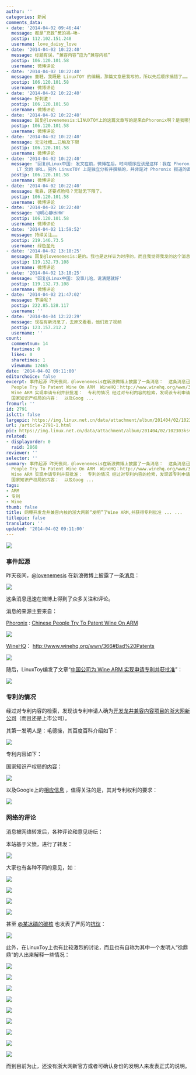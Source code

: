 ```yaml
---
author: ''
categories: 新闻
comments_data:
- date: '2014-04-02 09:46:44'
  message: 都是“充数”惹的祸~唉~
  postip: 112.102.151.248
  username: love_daisy_love
- date: '2014-04-02 10:22:40'
  message: 标题有误，“兼容内容”应为“兼容内核”
  postip: 106.120.101.58
  username: 微博评论
- date: '2014-04-02 10:22:40'
  message: 童鞋，我既是 LinuxTOY 的编辑，那篇文章是我写的，所以先后顺序搞错了……
  postip: 106.120.101.58
  username: 微博评论
- date: '2014-04-02 10:22:40'
  message: 好刺激！
  postip: 106.120.101.58
  username: 微博评论
- date: '2014-04-02 10:22:40'
  message: 回复@lovenemesis:LINUXTOY上的这篇文章写的是来自Phoronix啊？是我哪里弄错了么？
  postip: 106.120.101.58
  username: 微博评论
- date: '2014-04-02 10:22:40'
  message: 无法吐槽……已触及下限
  postip: 106.120.101.58
  username: 微博评论
- date: '2014-04-02 10:22:40'
  message: '回复@Linux中国: 发文在前，微博在后。时间顺序应该是这样：我在 Phoronix 看到这个报道，查看原文，在 LinuxTOY 发表文章，之后在微博发了
    LT 文的 URL。另外 LinuxTOY 上是独立分析并撰稿的，并非是对 Phoronix 报道的直接翻译。'
  postip: 106.120.101.58
  username: 微博评论
- date: '2014-04-02 10:22:40'
  message: 我靠，还要点脸吗？无耻无下限了。
  postip: 106.120.101.58
  username: 微博评论
- date: '2014-04-02 10:22:40'
  message: '@明心静水HW'
  postip: 106.120.101.58
  username: 微博评论
- date: '2014-04-02 11:59:52'
  message: 持续关注……
  postip: 219.146.73.5
  username: 绿色圣光
- date: '2014-04-02 13:18:25'
  message: 回复@lovenemesis:是的。我也是这样认为时序的，而且我觉得我发的这个消息就是这样体现的，可能是我的措辞还是不够严谨吧，给您造成了误会，不好意思啊。
  postip: 119.132.73.108
  username: 微博评论
- date: '2014-04-02 13:18:25'
  message: '回复@Linux中国: 没事儿哈，说清楚就好'
  postip: 119.132.73.108
  username: 微博评论
- date: '2014-04-02 21:47:02'
  message: 节操呢？
  postip: 222.85.128.117
  username: ''
- date: '2014-04-04 12:22:29'
  message: 现在有新消息了，去原文看看，他们发了视频
  postip: 123.157.212.2
  username: ''
count:
  commentnum: 14
  favtimes: 0
  likes: 0
  sharetimes: 1
  viewnum: 12465
date: '2014-04-02 09:11:00'
editorchoice: false
excerpt: 事件起源 昨天夜间，@lovenemesis在新浪微博上披露了一条消息：  这条消息迅速在微博上得到了众多关注和评论。 消息的来源主要来自： Phoronix:Chinese
  People Try To Patent Wine On ARM  WineHQ：http://www.winehq.org/wwn/366#Bad%20Patents  随后，LinuxToy编发了文章中国公司为
  Wine ARM 实现申请专利并获批准：  专利的情况 经过对专利内容的检索，发现该专利申请人确为开发龙井兼容内容项目的浙大网新公司（而且还是上市公司）。 其第一发明人是：毛德操，其百度百科介绍如下：  专利内容如下：
  国家知识产权局的内容：  以及Goog ...
fromurl: ''
id: 2791
islctt: false
largepic: https://img.linux.net.cn/data/attachment/album/201404/02/102303ksv05vpfpk4ssexu.jpg
url: /article-2791-1.html
pic: https://img.linux.net.cn/data/attachment/album/201404/02/102303ksv05vpfpk4ssexu.jpg.thumb.jpg
related:
- displayorder: 0
  raid: 2868
reviewer: ''
selector: ''
summary: 事件起源 昨天夜间，@lovenemesis在新浪微博上披露了一条消息：  这条消息迅速在微博上得到了众多关注和评论。 消息的来源主要来自： Phoronix:Chinese
  People Try To Patent Wine On ARM  WineHQ：http://www.winehq.org/wwn/366#Bad%20Patents  随后，LinuxToy编发了文章中国公司为
  Wine ARM 实现申请专利并获批准：  专利的情况 经过对专利内容的检索，发现该专利申请人确为开发龙井兼容内容项目的浙大网新公司（而且还是上市公司）。 其第一发明人是：毛德操，其百度百科介绍如下：  专利内容如下：
  国家知识产权局的内容：  以及Goog ...
tags:
- ARM
- 专利
- Wine
thumb: false
title: 网曝开发龙井兼容内核的浙大网新“发明”了Wine ARM,并获得专利批准 ... ...
titlepic: false
translator: ''
updated: '2014-04-02 09:11:00'
---
```


![](/data/attachment/album/201404/02/102303ksv05vpfpk4ssexu.jpg)


### 事件起源


昨天夜间，[@lovenemesis](http://weibo.com/lovenemesis?from=feed&loc=nickname "lovenemesis") 在新浪微博上披露了一条[消息](http://weibo.com/1139341480/ADGZtpLXK)：


![](/data/attachment/album/201404/02/081323mk1f3vlbvat26ls2.png)


这条消息迅速在微博上得到了众多关注和评论。


消息的来源主要来自：


[Phoronix](http://www.phoronix.com/scan.php?page=news_item&px=MTY0ODI) : [Chinese People Try To Patent Wine On ARM](http://www.phoronix.com/scan.php?page=news_item&px=MTY0ODI) 


![](/data/attachment/album/201404/02/081832zlyph6ygpfm6evqe.png)


[WineHQ](http://www.winehq.org/wwn/366#Bad%20Patents)： <http://www.winehq.org/wwn/366#Bad%20Patents>


![](/data/attachment/album/201404/02/081838p77vvz1puhu7qdn7.png)


随后，LinuxToy编发了文章“[中国公司为 Wine ARM 实现申请专利并获批准](https://linuxtoy.org/archives/chinese-applied-patent-about-wine-arm-and-granted.html)”：


![](/data/attachment/album/201404/02/082218tzdd0hj9mdz9xooj.png)


### 专利的情况


经过对专利内容的检索，发现该专利申请人确为[开发龙井兼容内容项目的浙大网新公司](http://www.cnbeta.com/articles/78879.htm)（而且还是上市公司）。


其第一发明人是：毛德操，其百度百科介绍如下：


![](/data/attachment/album/201404/02/083133lqy2udxubaxsd6qz.png)


专利内容如下：


国家知识产权局的[内容](http://211.157.104.87:8080/sipo/zljs/hyjs-yx-new.jsp?recid=CN201110173679.0&leixin=fmzl&title=%D4%DAARM%B4%A6%C0%ED%C6%F7%C9%CF%CA%B5%CF%D6Wine%B9%B9%BD%A8%B9%A4%BE%DF%D2%C6%D6%B2%B5%C4%B7%BD%B7%A8&ipc=G06F9/44(2006.01)I#)：


![](/data/attachment/album/201404/02/083938qt3d3z33rjrfjbx3.png)


以及Google上的[相应信息](https://www.google.com/patents/CN102364433B?cl=zh) ，值得关注的是，其对专利权利的要求：


![](/data/attachment/album/201404/02/084444lfxwswwlbsf1vmwp.png)


 


### 网络的评论


消息被网络转发后，各种评论和意见纷纭：


本站基于义愤，进行了转发：


![](/data/attachment/album/201404/02/083132bzyjlrhe5fs4jdlj.png)


大家也有各种不同的意见，如：


![](/data/attachment/album/201404/02/084929w7zndtot4dcytkte.png)


![](/data/attachment/album/201404/02/084929fvtdstyc9scdk8wn.png)


![](/data/attachment/album/201404/02/084930hwp4qwoepaazaog4.png)


![](/data/attachment/album/201404/02/084931mx7u5u7gd7ud1dnt.png)


甚至 [@某冰磷的碳核](http://weibo.com/easternheart?from=feed&loc=nickname "某冰磷的碳核") 也发表了严厉的[抗议](http://weibo.com/2267509822/ADJ4F59CJ)：


![](/data/attachment/album/201404/02/090737laoskzb2is55oo9z.png)


此外，在LinuxToy上也有比较激烈的讨论，而且也有自称为其中一个发明人“徐鼎鼎”的人出来解释一些情况：


![](/data/attachment/album/201404/02/085903ejo31ob1dos8v9j1.png)


![](/data/attachment/album/201404/02/085927aocjocvtc7b7ub0x.png)


![](/data/attachment/album/201404/02/085930l24oxjzxr0o1o1ii.png)


![](/data/attachment/album/201404/02/085931dnp16jjvi11fqyu1.png)


![](/data/attachment/album/201404/02/085938a83cz83pl18ma8by.png)


![](/data/attachment/album/201404/02/085950qienunkonhc3m37m.png)


![](/data/attachment/album/201404/02/085951do1b9onvfz2fn7fi.png)


![](/data/attachment/album/201404/02/085953dge21f8wnl9l1gv1.png)


![](/data/attachment/album/201404/02/085954uvn41ey1tllzkkvf.png)


而到目前为止，还没有浙大网新官方或者可确认身份的发明人来发表正式的说明。